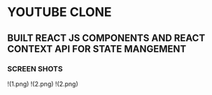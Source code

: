 # YOUTUBE CLONE

## BUILT REACT JS COMPONENTS AND REACT CONTEXT API FOR STATE MANGEMENT

### SCREEN SHOTS

!(1.png)
!(2.png)
!(2.png)
